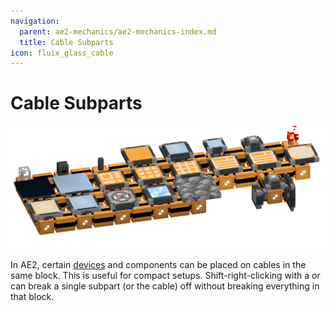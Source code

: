 ```yaml
---
navigation:
  parent: ae2-mechanics/ae2-mechanics-index.md
  title: Cable Subparts
icon: fluix_glass_cable
---
```

# Cable Subparts

![Some Subparts](../assets/assemblies/subparts_demonstration.png)

In AE2, certain [devices](devices.md) and components can be placed on cables in the same block. This is useful for compact setups.
Shift-right-clicking with a <ItemLink id="certus_quartz_wrench"/> or <ItemLink id="network_tool"/> can break a single
subpart (or the cable) off without breaking everything in that block.